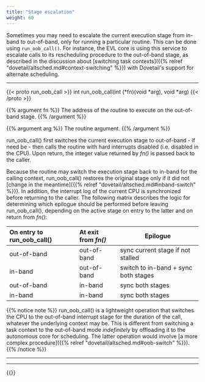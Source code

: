 ```yaml
---
title: "Stage escalation"
weight: 60
---
```


Sometimes you may need to escalate the current execution stage from
in-band to out-of-band, only for running a particular routine. This
can be done using `run_oob_call()`. For instance, the EVL core is
using this service to escalate calls to its rescheduling procedure to
the out-of-band stage, as described in the discussion about [switching
task contexts]({{% relref
"dovetail/altsched.md#context-switching" %}}) with Dovetail's
support for alternate scheduling.

---

{{< proto run_oob_call >}}
int run_oob_call(int (*fn)(void *arg), void *arg)
{{< /proto >}}


{{% argument fn %}}
The address of the routine to execute on the out-of-band stage.
{{% /argument %}}

{{% argument arg %}}
The routine argument.
{{% /argument %}}

run_oob_call() first switches the current execution stage to
out-of-band - if need be - then calls the routine with hard interrupts
disabled (i.e. disabled in the CPU). Upon return, the integer value
returned by _fn()_ is passed back to the caller.

Because the routine may switch the execution stage back to in-band for
the calling context, run_oob_call() restores the original stage only
if it did not [change in the meantime]({{% relref
"dovetail/altsched.md#inband-switch" %}}). In addition, the
interrupt log of the current CPU is synchronized before returning to
the caller. The following matrix describes the logic for determining
which epilogue should be performed before leaving run_oob_call(),
depending on the active stage on entry to the latter and on return
from _fn()_:

|   On entry to run_oob_call() | At exit from _fn()_   |  Epilogue
| :------ |:------ | ------
|  out-of-band | out-of-band | sync current stage if not stalled
|  in-band | out-of-band | switch to in-band + sync both stages
|  out-of-band | in-band | sync both stages
|  in-band | in-band | sync both stages

{{% notice note %}}
run_oob_call() is a lightweight operation that switches the CPU to the
out-of-band interrupt stage for the duration of the call, whatever the
underlying context may be. This is different from switching a task
context to the out-of-band mode _indefinitely_ by offloading it to the
autonomous core for scheduling. The latter operation would involve [a
more complex procedure]({{% relref
"dovetail/altsched.md#oob-switch" %}}).
{{% /notice %}}

---

---

{{<lastmodified>}}
